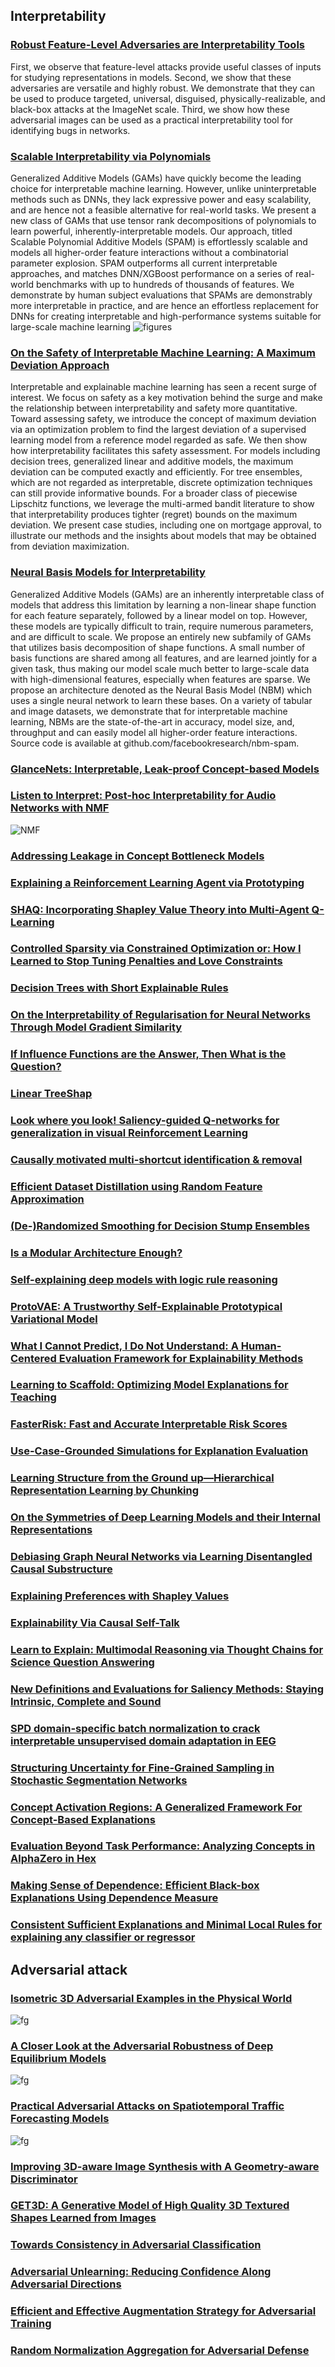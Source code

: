 ## Interpretability

### [Robust Feature-Level Adversaries are Interpretability Tools](https://openreview.net/pdf?id=lQ--doSB2o)
First, we observe that
feature-level attacks provide useful classes of inputs for studying representations
in models. Second, we show that these adversaries are versatile and highly robust.
We demonstrate that they can be used to produce targeted, universal, disguised,
physically-realizable, and black-box attacks at the ImageNet scale. Third, we show
how these adversarial images can be used as a practical interpretability tool for
identifying bugs in networks. 

### [Scalable Interpretability via Polynomials](https://openreview.net/pdf?id=TwuColwZAVj)
Generalized Additive Models (GAMs) have quickly become the leading choice for
interpretable machine learning. However, unlike uninterpretable methods such as
DNNs, they lack expressive power and easy scalability, and are hence not a feasible
alternative for real-world tasks. We present a new class of GAMs that use tensor
rank decompositions of polynomials to learn powerful, inherently-interpretable
models. Our approach, titled Scalable Polynomial Additive Models (SPAM) is
effortlessly scalable and models all higher-order feature interactions without a
combinatorial parameter explosion. SPAM outperforms all current interpretable
approaches, and matches DNN/XGBoost performance on a series of real-world
benchmarks with up to hundreds of thousands of features. We demonstrate by
human subject evaluations that SPAMs are demonstrably more interpretable in practice, and are hence an effortless replacement for DNNs for creating interpretable
and high-performance systems suitable for large-scale machine learning
![figures](figures/SPAM.png)

### [On the Safety of Interpretable Machine Learning: A Maximum Deviation Approach](https://openreview.net/pdf?id=WPXRVQaP9Oq)
Interpretable and explainable machine learning has seen a recent surge of interest.
We focus on safety as a key motivation behind the surge and make the relationship
between interpretability and safety more quantitative. Toward assessing safety,
we introduce the concept of maximum deviation via an optimization problem
to find the largest deviation of a supervised learning model from a reference
model regarded as safe. We then show how interpretability facilitates this safety
assessment. For models including decision trees, generalized linear and additive
models, the maximum deviation can be computed exactly and efficiently. For
tree ensembles, which are not regarded as interpretable, discrete optimization
techniques can still provide informative bounds. For a broader class of piecewise
Lipschitz functions, we leverage the multi-armed bandit literature to show that
interpretability produces tighter (regret) bounds on the maximum deviation. We
present case studies, including one on mortgage approval, to illustrate our methods
and the insights about models that may be obtained from deviation maximization.

### [Neural Basis Models for Interpretability](https://openreview.net/pdf?id=fpfDusqKZF)
Generalized Additive Models (GAMs) are
an inherently interpretable class of models that address this limitation by learning a
non-linear shape function for each feature separately, followed by a linear model
on top. However, these models are typically difficult to train, require numerous
parameters, and are difficult to scale. We propose an entirely new subfamily of
GAMs that utilizes basis decomposition of shape functions. A small number of basis functions are shared among all features, and are learned jointly for a given task,
thus making our model scale much better to large-scale data with high-dimensional
features, especially when features are sparse. We propose an architecture denoted
as the Neural Basis Model (NBM) which uses a single neural network to learn
these bases. On a variety of tabular and image datasets, we demonstrate that for
interpretable machine learning, NBMs are the state-of-the-art in accuracy, model
size, and, throughput and can easily model all higher-order feature interactions.
Source code is available at github.com/facebookresearch/nbm-spam.

### [GlanceNets: Interpretable, Leak-proof Concept-based Models](https://openreview.net/pdf?id=J7zY9j75GoG)

### [Listen to Interpret: Post-hoc Interpretability for Audio Networks with NMF](https://openreview.net/pdf?id=FhuM-kk8Pbk)

![NMF](figures/audio-NMF.png)

### [Addressing Leakage in Concept Bottleneck Models](https://openreview.net/pdf?id=tglniD_fn9)

### [Explaining a Reinforcement Learning Agent via Prototyping](https://openreview.net/pdf?id=nyBJcnhjAoy)

### [SHAQ: Incorporating Shapley Value Theory into Multi-Agent Q-Learning](https://openreview.net/pdf?id=BjGawodFnOy)

### [Controlled Sparsity via Constrained Optimization or: How I Learned to Stop Tuning Penalties and Love Constraints](https://openreview.net/pdf?id=XUvSYc6TqDF)

### [Decision Trees with Short Explainable Rules](https://openreview.net/pdf?id=Lp-QFq2QRXA)

### [On the Interpretability of Regularisation for Neural Networks Through Model Gradient Similarity](https://openreview.net/pdf?id=eXggxYNbQi)

### [If Influence Functions are the Answer, Then What is the Question?](https://openreview.net/pdf?id=hzbguA9zMJ)

### [Linear TreeShap](https://openreview.net/pdf?id=OzbkiUo24g)

### [Look where you look! Saliency-guided Q-networks for generalization in visual Reinforcement Learning](https://openreview.net/pdf?id=-_I3i2orAV)

### [Causally motivated multi-shortcut identification & removal](https://openreview.net/pdf?id=-ZQOx6yaVa-)

### [Efficient Dataset Distillation using Random Feature Approximation](https://openreview.net/pdf?id=h8Bd7Gm3muB)

### [(De-)Randomized Smoothing for Decision Stump Ensembles](https://openreview.net/pdf?id=IbBHnPyjkco)

### [Is a Modular Architecture Enough?](https://openreview.net/pdf?id=3-3XMModtrx)

### [Self-explaining deep models with logic rule reasoning](https://openreview.net/pdf?id=8SY8ete3zu)

### [ProtoVAE: A Trustworthy Self-Explainable Prototypical Variational Model](https://openreview.net/pdf?id=L8pZq2eRWvX)

### [What I Cannot Predict, I Do Not Understand: A Human-Centered Evaluation Framework for Explainability Methods](https://openreview.net/pdf?id=59pMU2xFxG)

### [Learning to Scaffold: Optimizing Model Explanations for Teaching](https://openreview.net/pdf?id=V5rlSPsHpkf)

### [FasterRisk: Fast and Accurate Interpretable Risk Scores](https://openreview.net/pdf?id=xTYL1J6Xt-z)

### [Use-Case-Grounded Simulations for Explanation Evaluation](https://openreview.net/pdf?id=48Js-sP8wnv)

### [Learning Structure from the Ground up—Hierarchical Representation Learning by Chunking](https://openreview.net/pdf?id=LceHl9wKmoQ)

### [On the Symmetries of Deep Learning Models and their Internal Representations](https://openreview.net/pdf?id=8qugS9JqAxD)

### [Debiasing Graph Neural Networks via Learning Disentangled Causal Substructure](https://openreview.net/pdf?id=ex60CCi5GS)

### [Explaining Preferences with Shapley Values](https://openreview.net/pdf?id=-me36V0os8P)

### [Explainability Via Causal Self-Talk](https://openreview.net/pdf?id=bk8vkdQfBS)

### [Learn to Explain: Multimodal Reasoning via Thought Chains for Science Question Answering](https://openreview.net/pdf?id=HjwK-Tc_Bc)

### [New Definitions and Evaluations for Saliency Methods: Staying Intrinsic, Complete and Sound](https://openreview.net/pdf?id=opw858PBJl6)

### [SPD domain-specific batch normalization to crack interpretable unsupervised domain adaptation in EEG](https://openreview.net/pdf?id=pp7onaiM4VB)

### [Structuring Uncertainty for Fine-Grained Sampling in Stochastic Segmentation Networks](https://openreview.net/pdf?id=odOQU9PYrkD)

### [Concept Activation Regions: A Generalized Framework For Concept-Based Explanations](https://openreview.net/pdf?id=8AB7AXaLIX5)

### [Evaluation Beyond Task Performance: Analyzing Concepts in AlphaZero in Hex](https://openreview.net/pdf?id=dwKwB2Cd-Km)

### [Making Sense of Dependence: Efficient Black-box Explanations Using Dependence Measure](https://openreview.net/pdf?id=Vt3_mJNrjt)

### [Consistent Sufficient Explanations and Minimal Local Rules for explaining any classifier or regressor](https://openreview.net/pdf?id=kHNKDNLVp1E)

## Adversarial attack

### [Isometric 3D Adversarial Examples in the Physical World](https://openreview.net/pdf?id=HOG-G4arLnU)

![fg](figures/e-iso.png)

### [A Closer Look at the Adversarial Robustness of Deep Equilibrium Models](https://openreview.net/pdf?id=_WHs1ruFKTD)

![fg](figures/AdversarialRobustnessDEM.png)

### [Practical Adversarial Attacks on Spatiotemporal Traffic Forecasting Models](https://openreview.net/pdf?id=lTKXh991Ayv)

![fg](figures/paastfm.png)

### [Improving 3D-aware Image Synthesis with A Geometry-aware Discriminator](https://openreview.net/pdf?id=QRp6viwPRaX)

### [GET3D: A Generative Model of High Quality 3D Textured Shapes Learned from Images](https://openreview.net/pdf?id=GAUwreODU5L)

### [Towards Consistency in Adversarial Classification](https://openreview.net/pdf?id=2_AZxVpFlGP)

### [Adversarial Unlearning: Reducing Confidence Along Adversarial Directions](https://openreview.net/pdf?id=cJ006qBE8Uv)

### [Efficient and Effective Augmentation Strategy for Adversarial Training](https://openreview.net/pdf?id=ODkBI1d3phW)

### [Random Normalization Aggregation for Adversarial Defense](https://openreview.net/pdf?id=K4W92FUXSF9)
